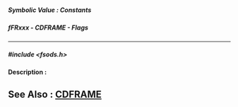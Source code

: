 ##### Symbolic Value : Constants
##### fFRxxx - CDFRAME - Flags
---
##### #include <fsods.h>
**Description :**

**See Also :**
[CDFRAME](D:/md_files/CDFRAME.md)
---
